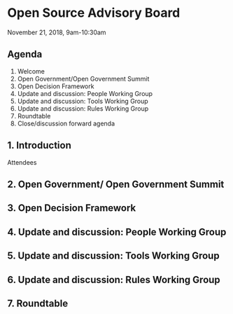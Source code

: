 # Open Source Advisory Board
November 21, 2018, 9am-10:30am

## Agenda
1. Welcome
2. Open Government/Open Government Summit 
3. Open Decision Framework
4. Update and discussion: People Working Group
5. Update and discussion: Tools Working Group
6. Update and discussion: Rules Working Group
7. Roundtable
8. Close/discussion forward agenda

## 1. Introduction
Attendees

## 2. Open Government/ Open Government Summit

## 3. Open Decision Framework 

## 4. Update and discussion: People Working Group


## 5. Update and discussion: Tools Working Group

## 6. Update and discussion: Rules Working Group

## 7. Roundtable
